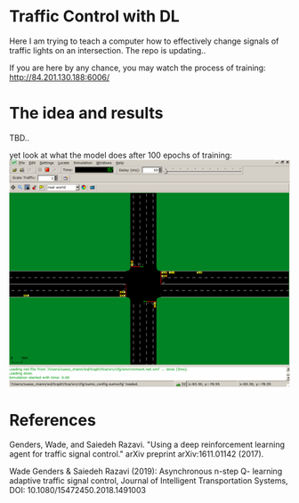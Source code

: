 # Traffic Control with DL
Here I am trying to teach a computer how to effectively change signals of traffic lights on an intersection. The repo is updating..

If you are here by any chance, you may watch the process of training: http://84.201.130.188:6006/
# The idea and results
TBD..

yet look at what the model does after 100 epochs of training:
![sumo undertrained](./img/intersection_undertrained.gif)

# References
Genders, Wade, and Saiedeh Razavi. "Using a deep reinforcement learning agent for traffic signal control." arXiv preprint arXiv:1611.01142 (2017).


Wade Genders & Saiedeh Razavi (2019): Asynchronous n-step Q- learning adaptive traffic signal control, Journal of Intelligent Transportation Systems, DOI: 10.1080/15472450.2018.1491003

